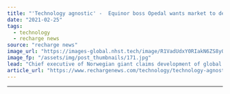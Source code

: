 ```yaml
---
title: "'Technology agnostic' -  Equinor boss Opedal wants market to decide between blue and green hydrogen"
date: "2021-02-25"
tags: 
  - technology
  - recharge news
source: "recharge news"
image_url: "https://images-global.nhst.tech/image/R1VadUdxY0RIakN6ZS8yQW9ITXV0bkwzY2YxRU12Q2I3b3E5RzI0MTczUT0=/nhst/binary/64110ce47708bad98d548237e6acfd6d"
image_fp: "/assets/img/post_thumbnails/171.jpg"
lead: "Chief executive of Norwegian giant claims development of global market for clean-burning gas could be placed at risk by increased costs if countries rush into decisions"
article_url: "https://www.rechargenews.com/technology/technology-agnostic-equinor-boss-opedal-wants-market-to-decide-between-blue-and-green-hydrogen/2-1-970452"
---
```


---

